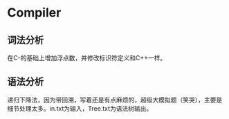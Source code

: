 # Compiler
## 词法分析
   在C-的基础上增加浮点数，并修改标识符定义和C++一样。
## 语法分析
   递归下降法，因为带回溯，写着还是有点麻烦的，超级大模拟题（笑哭），主要是细节处理太多。in.txt为输入，Tree.txt为语法树输出。
